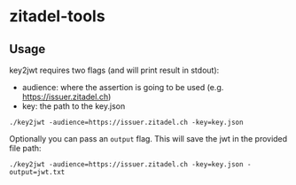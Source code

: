 # zitadel-tools

## Usage

key2jwt requires two flags (and will print result in stdout):
- audience: where the assertion is going to be used (e.g. https://issuer.zitadel.ch)
- key: the path to the key.json

```
./key2jwt -audience=https://issuer.zitadel.ch -key=key.json
```

Optionally you can pass an `output` flag. This will save the jwt in the provided file path:

```
./key2jwt -audience=https://issuer.zitadel.ch -key=key.json -output=jwt.txt
```
